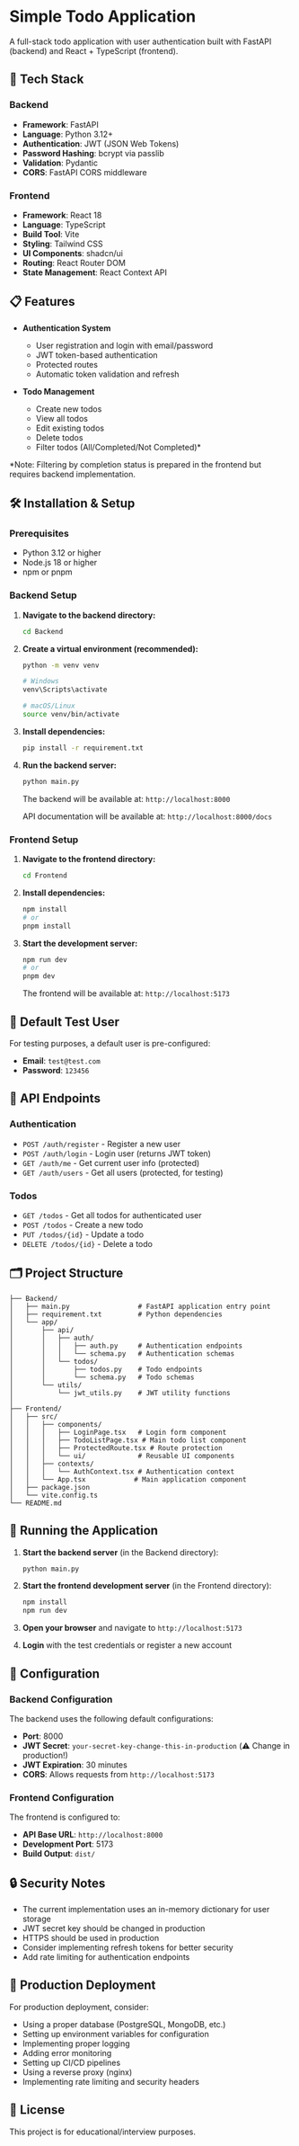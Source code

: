 # Simple Todo Application

A full-stack todo application with user authentication built with FastAPI (backend) and React + TypeScript (frontend).

## 🚀 Tech Stack

### Backend

- **Framework**: FastAPI
- **Language**: Python 3.12+
- **Authentication**: JWT (JSON Web Tokens)
- **Password Hashing**: bcrypt via passlib
- **Validation**: Pydantic
- **CORS**: FastAPI CORS middleware

### Frontend

- **Framework**: React 18
- **Language**: TypeScript
- **Build Tool**: Vite
- **Styling**: Tailwind CSS
- **UI Components**: shadcn/ui
- **Routing**: React Router DOM
- **State Management**: React Context API

## 📋 Features

- **Authentication System**

  - User registration and login with email/password
  - JWT token-based authentication
  - Protected routes
  - Automatic token validation and refresh

- **Todo Management**
  - Create new todos
  - View all todos
  - Edit existing todos
  - Delete todos
  - Filter todos (All/Completed/Not Completed)\*

\*Note: Filtering by completion status is prepared in the frontend but requires backend implementation.

## 🛠️ Installation & Setup

### Prerequisites

- Python 3.12 or higher
- Node.js 18 or higher
- npm or pnpm

### Backend Setup

1. **Navigate to the backend directory:**

   ```bash
   cd Backend
   ```

2. **Create a virtual environment (recommended):**

   ```bash
   python -m venv venv

   # Windows
   venv\Scripts\activate

   # macOS/Linux
   source venv/bin/activate
   ```

3. **Install dependencies:**

   ```bash
   pip install -r requirement.txt
   ```

4. **Run the backend server:**

   ```bash
   python main.py
   ```

   The backend will be available at: `http://localhost:8000`

   API documentation will be available at: `http://localhost:8000/docs`

### Frontend Setup

1. **Navigate to the frontend directory:**

   ```bash
   cd Frontend
   ```

2. **Install dependencies:**

   ```bash
   npm install
   # or
   pnpm install
   ```

3. **Start the development server:**

   ```bash
   npm run dev
   # or
   pnpm dev
   ```

   The frontend will be available at: `http://localhost:5173`

## 🔐 Default Test User

For testing purposes, a default user is pre-configured:

- **Email**: `test@test.com`
- **Password**: `123456`

## 📝 API Endpoints

### Authentication

- `POST /auth/register` - Register a new user
- `POST /auth/login` - Login user (returns JWT token)
- `GET /auth/me` - Get current user info (protected)
- `GET /auth/users` - Get all users (protected, for testing)

### Todos

- `GET /todos` - Get all todos for authenticated user
- `POST /todos` - Create a new todo
- `PUT /todos/{id}` - Update a todo
- `DELETE /todos/{id}` - Delete a todo

## 🗂️ Project Structure

```
├── Backend/
│   ├── main.py                 # FastAPI application entry point
│   ├── requirement.txt         # Python dependencies
│   └── app/
│       ├── api/
│       │   ├── auth/
│       │   │   ├── auth.py     # Authentication endpoints
│       │   │   └── schema.py   # Authentication schemas
│       │   └── todos/
│       │       ├── todos.py    # Todo endpoints
│       │       └── schema.py   # Todo schemas
│       └── utils/
│           └── jwt_utils.py    # JWT utility functions
│
├── Frontend/
│   ├── src/
│   │   ├── components/
│   │   │   ├── LoginPage.tsx   # Login form component
│   │   │   ├── TodoListPage.tsx # Main todo list component
│   │   │   ├── ProtectedRoute.tsx # Route protection
│   │   │   └── ui/             # Reusable UI components
│   │   ├── contexts/
│   │   │   └── AuthContext.tsx # Authentication context
│   │   └── App.tsx            # Main application component
│   ├── package.json
│   └── vite.config.ts
└── README.md
```

## 🚦 Running the Application

1. **Start the backend server** (in the Backend directory):

   ```bash
   python main.py
   ```

2. **Start the frontend development server** (in the Frontend directory):

   ```bash
   npm install
   npm run dev
   ```

3. **Open your browser** and navigate to `http://localhost:5173`

4. **Login** with the test credentials or register a new account

## 🔧 Configuration

### Backend Configuration

The backend uses the following default configurations:

- **Port**: 8000
- **JWT Secret**: `your-secret-key-change-this-in-production` (⚠️ Change in production!)
- **JWT Expiration**: 30 minutes
- **CORS**: Allows requests from `http://localhost:5173`

### Frontend Configuration

The frontend is configured to:

- **API Base URL**: `http://localhost:8000`
- **Development Port**: 5173
- **Build Output**: `dist/`

## 🔒 Security Notes

- The current implementation uses an in-memory dictionary for user storage
- JWT secret key should be changed in production
- HTTPS should be used in production
- Consider implementing refresh tokens for better security
- Add rate limiting for authentication endpoints

## 🚀 Production Deployment

For production deployment, consider:

- Using a proper database (PostgreSQL, MongoDB, etc.)
- Setting up environment variables for configuration
- Implementing proper logging
- Adding error monitoring
- Setting up CI/CD pipelines
- Using a reverse proxy (nginx)
- Implementing rate limiting and security headers

## 📄 License

This project is for educational/interview purposes.
